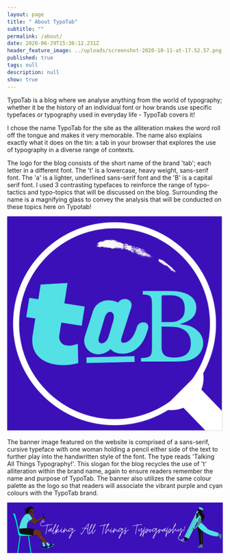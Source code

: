 ```yaml
---
layout: page
title: " About TypoTab"
subtitle: ""
permalink: /about/
date: 2020-06-29T15:36:12.231Z
header_feature_image: ../uploads/screenshot-2020-10-11-at-17.52.57.png
published: true
tags: null
description: null
show: true
---
```

TypoTab is a blog where we analyse anything from the world of typography; whether it be the history of an individual font or how brands use specific typefaces or typography used in everyday life - TypoTab covers it!

I chose the name TypoTab for the site as the alliteration makes the word roll off the tongue and makes it very memorable. The name also explains exactly what it does on the tin: a tab in your browser that explores the use of typography in a diverse range of contexts.

The logo for the blog consists of the short name of the brand 'tab'; each letter in a different font. The 't' is a lowercase, heavy weight, sans-serif font. The 'a' is a lighter, underlined sans-serif font and the 'B' is a capital serif font. I used 3 contrasting typefaces to reinforce the range of typo-tactics and typo-topics that will be discussed on the blog. Surrounding the name is a magnifying glass to convey the analysis that will be conducted on these topics here on Typotab!

![TypoTab Logo](../uploads/screenshot-2020-10-11-at-16.35.14.png "TypoTab Logo")

The banner image featured on the website is comprised of a sans-serif, cursive typeface with one woman holding a pencil either side of the text to further play into the handwritten style of the font. The type reads 'Talking All Things Typography!'. This slogan for the blog recycles the use of 't' alliteration within the brand name, again to ensure readers remember the name and purpose of TypoTab. The banner also utilizes the same colour palette as the logo so that readers will associate the vibrant purple and cyan colours with the TypoTab brand.

![TypoTab Banner Image](../uploads/screenshot-2020-10-11-at-15.59.29.png "TypoTab Banner Image")
